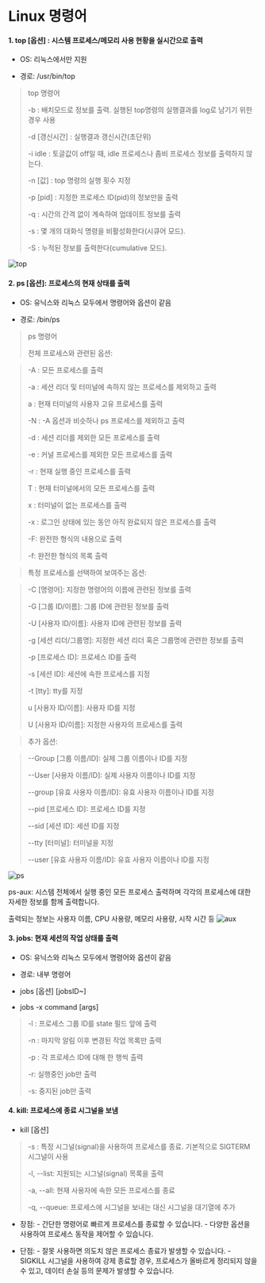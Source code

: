  # **Linux 명령어**


#### 1. top [옵션] : 시스템 프로세스/메모리 사용 현황을 실시간으로 출력

 + OS: 리눅스에서만 지원

 + 경로: /usr/bin/top

> top 명령어
> 
>-b : 배치모드로 정보를 출력. 실행된 top명령의 실행결과를 log로 남기기 위한 경우 사용
> 
>-d [갱신시간] : 실행결과 갱신시간(초단위)
> 
>-i idle : 토글값이 off일 때, idle 프로세스나 좀비 프로세스 정보를 출력하지 않는다.
>
> -n [값] : top 명령의 실행 횟수 지정
> 
> -p [pid] : 지정한 프로세스 ID(pid)의 정보만을 출력
> 
> -q : 시간의 간격 없이 계속하여 업데이트 정보를 출력
> 
> -s : 몇 개의 대화식 명령을 비활성화한다(시큐어 모드).
> 
> -S : 누적된 정보를 출력한다(cumulative 모드).
>
![top](https://github.com/liwhatthe12/12/blob/main/%EC%8A%A4%ED%81%AC%EB%A6%B0%EC%83%B7%202024-06-02%20160815.png?raw=true)

 #### 2. ps [옵션]: 프로세스의 현재 상태를 출력

 + OS: 유닉스와 리눅스 모두에서 명령어와 옵션이 같음

 + 경로: /bin/ps

> ps 명령어
>
> 전체 프로세스와 관련된 옵션: 
>

>-A : 모든 프로세스를 출력
>
>-a : 세션 리더 및 터미널에 속하지 않는 프로세스를 제외하고 출력
>
>a : 현재 터미널의 사용자 고유 프로세스를 출력
>
>-N : -A 옵션과 비슷하나 ps 프로세스를 제외하고 출력
>
>-d : 세션 리더를 제외한 모든 프로세스를 출력
>
>-e : 커널 프로세스를 제외한 모든 프로세스를 출력
>
>-r : 현재 실행 중인 프로세스를 출력
>
>T : 현재 터미널에서의 모든 프로세스를 출력
>
>x : 터미널이 없는 프로세스를 출력
>
>-x : 로그인 상태에 있는 동안 아직 완료되지 않은 프로세스를 출력
>
>-F: 완전한 형식의 내용으로 출력
>
>-f: 완전한 형식의 목록 출력
>

>특정 프로세스를 선택하여 보여주는 옵션:
>

>-C [명령어]: 지정한 명령어의 이름에 관련된 정보를 출력
>
>-G [그룹 ID/이름]: 그룹 ID에 관련된 정보를 출력
>
>-U [사용자 ID/이름]: 사용자 ID에 관련된 정보를 출력
>
>-g [세션 리더/그룹명]: 지정한 세션 리더 혹은 그룹명에 관련한 정보를 출력
>
>-p [프로세스 ID]: 프로세스 ID를 출력
>
>-s [세션 ID]: 세션에 속한 프로세스를 지정
>
>-t [tty]: tty를 지정
>
>u [사용자 ID/이름]: 사용자 ID를 지정
>
>U [사용자 ID/이름]: 지정한 사용자의 프로세스를 출력
>

>추가 옵션:
>

>--Group [그룹 이름/ID]: 실제 그룹 이름이나 ID를 지정
>
>--User [사용자 이름/ID]: 실제 사용자 이름이나 ID를 지정
>
>--group [유효 사용자 이름/ID]: 유효 사용자 이름이나 ID를 지정
>
>--pid [프로세스 ID]: 프로세스 ID를 지정
>
>--sid [세션 ID]: 세션 ID를 지정
>
>--tty [터미널]: 터미널을 지정
>
>--user [유효 사용자 이름/ID]: 유효 사용자 이름이나 ID를 지정
>
![ps](https://github.com/liwhatthe12/12/blob/main/%EC%8A%A4%ED%81%AC%EB%A6%B0%EC%83%B7%202024-06-02%20161845.png?raw=true)

ps-aux: 시스템 전체에서 실행 중인 모든 프로세스 출력하며 각각의 프로세스에 대한 자세한 정보를 함께 출력합니다. 

출력되는 정보는 사용자 이름, CPU 사용량, 메모리 사용량, 시작 시간 등 
 ![aux](https://github.com/liwhatthe12/12/blob/main/%EC%8A%A4%ED%81%AC%EB%A6%B0%EC%83%B7%202024-06-02%20155841.png?raw=true)
>
#### 3. jobs: 현재 세션의 작업 상태를 출력


+ OS: 유닉스와 리눅스 모두에서 명령어와 옵션이 같음


+ 경로: 내부 명령어


+ jobs [옵션] [jobsID~]


+ jobs -x command [args]


>-l : 프로세스 그룹 ID를 state 필드 앞에 출력
>
>-n : 마지막 알림 이후 변경된 작업 목록만 출력
>
>-p : 각 프로세스 ID에 대해 한 행씩 출력
>
>-r: 실행중인 job만 출력
>
>-s: 중지된 job만 출력
>

#### 4. kill: 프로세스에 종료 시그널을 보냄


+ kill [옵션] <PID>


>-s <signal>: 특정 시그널(signal)을 사용하여 프로세스를 종료. 기본적으로 SIGTERM 시그널이 사용
>
>
>-l, --list: 지원되는 시그널(signal) 목록을 출력
>
>
>-a, --all: 현재 사용자에 속한 모든 프로세스를 종료
>
>
>-q, --queue: 프로세스에 시그널을 보내는 대신 시그널을 대기열에 추가
>
>
+ 장점: - 간단한 명령어로 빠르게 프로세스를 종료할 수 있습니다. - 다양한 옵션을 사용하여 프로세스 동작을 제어할 수 있습니다.


+ 단점: - 잘못 사용하면 의도치 않은 프로세스 종료가 발생할 수 있습니다. - SIGKILL 시그널을 사용하여 강제 종료할 경우, 프로세스가 올바르게 정리되지 않을 수 있고, 데이터 손실 등의 문제가 발생할 수 있습니다.
